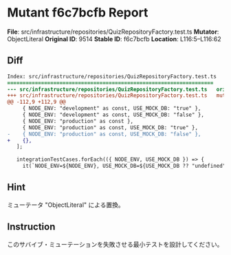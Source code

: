 # Mutant f6c7bcfb Report

**File**: src/infrastructure/repositories/QuizRepositoryFactory.test.ts
**Mutator**: ObjectLiteral
**Original ID**: 9514
**Stable ID**: f6c7bcfb
**Location**: L116:5–L116:62

## Diff

```diff
Index: src/infrastructure/repositories/QuizRepositoryFactory.test.ts
===================================================================
--- src/infrastructure/repositories/QuizRepositoryFactory.test.ts	original
+++ src/infrastructure/repositories/QuizRepositoryFactory.test.ts	mutated #9514
@@ -112,9 +112,9 @@
     { NODE_ENV: "development" as const, USE_MOCK_DB: "true" },
     { NODE_ENV: "development" as const, USE_MOCK_DB: "false" },
     { NODE_ENV: "production" as const },
     { NODE_ENV: "production" as const, USE_MOCK_DB: "true" },
-    { NODE_ENV: "production" as const, USE_MOCK_DB: "false" },
+    {},
   ];
 
   integrationTestCases.forEach(({ NODE_ENV, USE_MOCK_DB }) => {
     it(`NODE_ENV=${NODE_ENV}, USE_MOCK_DB=${USE_MOCK_DB ?? "undefined"}: shouldUseMockとcreateQuizRepositoryの結果が一致する`, () => {
```

## Hint

ミューテータ "ObjectLiteral" による置換。

## Instruction

このサバイブ・ミューテーションを失敗させる最小テストを設計してください。
